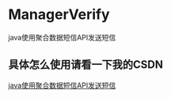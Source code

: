 # ManagerVerify
java使用聚合数据短信API发送短信


## 具体怎么使用请看一下我的CSDN
[java使用聚合数据短信API发送短信](https://blog.csdn.net/yuxiangdeming/article/details/105713616)
